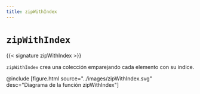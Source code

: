 ```yaml
---
title: zipWithIndex
---
```


# `zipWithIndex`

{{< signature zipWithIndex >}}

`zipWithIndex` crea una colección emparejando cada elemento con su índice.

@include [figure.html source="../images/zipWithIndex.svg" desc="Diagrama de la función zipWithIndex"]
